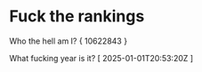 # Fuck the rankings

Who the hell am I?
{ 10622843 }

What fucking year is it?
[ 2025-01-01T20:53:20Z ]

